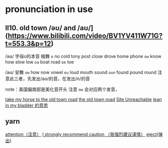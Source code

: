 # pronunciation in use

## ll10. old town /əʊ/ and /aʊ/](https://www.bilibili.com/video/BV1YV411W71G?t=553.3&p=12)

/əʊ/
字母o的本音
蛾舞
`o`      no cold tony post close drove home phone
`ow`    know how slow low
`oa`     boat road
`oe`     toe

/aʊ/
安舞
`ow`  how now vowel 
`ou`  loud mouth sound
`oun` found pound round  注意此三者，先发出/aʊ/的音，在发出/n/的音

note：美国偏南部是美化音开头
注意 `ow` 会对应两个发音，

[take my horse to the old town road](https://www.youtube.com/watch?v=bwP5jrEVhNQ)
[the old town road](https://www.youtube.com/watch?v=w2Ov5jzm3j8)
[Site Unreachable](https://www.youtube.com/watch?v=r7qovpFAGrQ)
[lean in my bladder 的意思](https://www.reddit.com/r/TooAfraidToAsk/comments/c4mk5h/lean_in_my_bladder/)

## yarn
[attention（注意）](https://memes.getyarn.io/yarn-clip/5a474626-40bb-4910-8e34-b67b62550117)
[I strongly recommend caution （我强烈建议谨慎）](https://getyarn.io/yarn-clip/26917496-4311-445a-afca-c83ba2343b13)
[eject(弹出)](https://getyarn.io/yarn-clip/28b0d24b-8abc-4daa-a5cf-70e30be31b60)